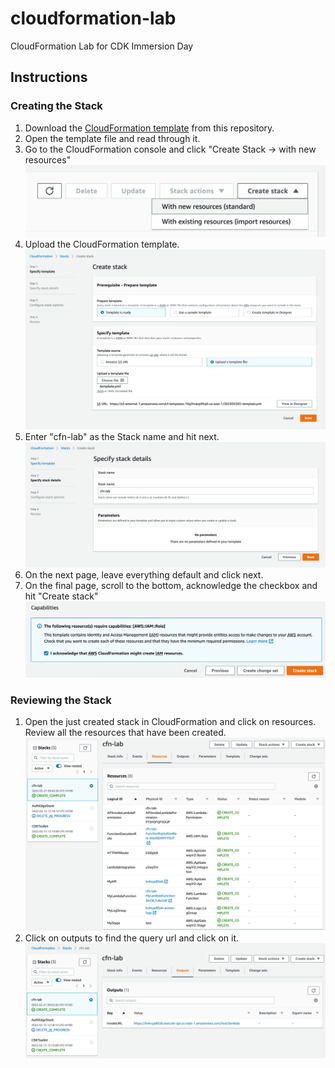 # cloudformation-lab
CloudFormation Lab for CDK Immersion Day

## Instructions

### Creating the Stack
1. Download the [CloudFormation template](template.yml) from this repository.
2. Open the template file and read through it.
3. Go to the CloudFormation console and click "Create Stack -> with new resources" ![](screenshots/1.png)
4. Upload the CloudFormation template. ![](screenshots/2.png)
5. Enter "cfn-lab" as the Stack name and hit next. ![](screenshots/3.png)
6. On the next page, leave everything default and click next.
7. On the final page, scroll to the bottom, acknowledge the checkbox and hit "Create stack" ![](screenshots/4.png)

### Reviewing the Stack
1. Open the just created stack in CloudFormation and click on resources. Review all the resources that have been created. ![](screenshots/5.png)
2. Click on outputs to find the query url and click on it. ![](screenshots/6.png)
